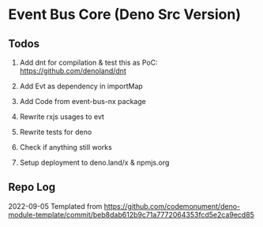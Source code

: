 # Event Bus Core (Deno Src Version) 

## Todos 

1. Add dnt for compilation & test this as PoC:  
   https://github.com/denoland/dnt

2. Add Evt as dependency in importMap 

3. Add Code from event-bus-nx package
4. Rewrite rxjs usages to evt 
5. Rewrite tests for deno 
6. Check if anything still works 
7. Setup deployment to deno.land/x & npmjs.org

## Repo Log 

2022-09-05 Templated from https://github.com/codemonument/deno-module-template/commit/beb8dab612b9c71a7772064353fcd5e2ca9ecd85